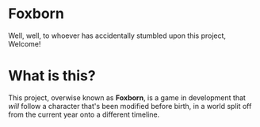 # Foxborn
 
Well, well, to whoever has accidentally stumbled upon this project, Welcome!

# What is this?

This project, overwise known as **Foxborn**, is a game in development that *will* follow a character that's been modified before birth, in a world split off from the current year onto a different timeline.
